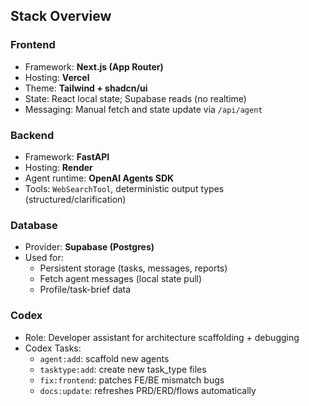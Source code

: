 ## Stack Overview

### Frontend
- Framework: **Next.js (App Router)**
- Hosting: **Vercel**
- Theme: **Tailwind + shadcn/ui**
- State: React local state; Supabase reads (no realtime)
- Messaging: Manual fetch and state update via `/api/agent`

### Backend
- Framework: **FastAPI**
- Hosting: **Render**
- Agent runtime: **OpenAI Agents SDK**
- Tools: `WebSearchTool`, deterministic output types (structured/clarification)

### Database
- Provider: **Supabase (Postgres)**
- Used for:
  - Persistent storage (tasks, messages, reports)
  - Fetch agent messages (local state pull)
  - Profile/task-brief data

### Codex
- Role: Developer assistant for architecture scaffolding + debugging
- Codex Tasks:
  - `agent:add`: scaffold new agents
  - `tasktype:add`: create new task_type files
  - `fix:frontend`: patches FE/BE mismatch bugs
  - `docs:update`: refreshes PRD/ERD/flows automatically
